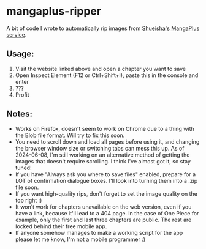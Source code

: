 # mangaplus-ripper 
A bit of code I wrote to automatically rip images from [Shueisha's MangaPlus service](https://mangaplus.shueisha.co.jp/).

## Usage:

1. Visit the website linked above and open a chapter you want to save
2. Open Inspect Element (F12 or Ctrl+Shift+I), paste this in the console and enter
3. ???
4. Profit

## Notes:

* Works on Firefox, doesn't seem to work on Chrome due to a thing with the Blob file format. Will try to fix this soon.
* You need to scroll down and load all pages before using it, and changing the browser window size or switching tabs can mess this up. As of 2024-06-08, I'm still working on an alternative method of getting the images that doesn't require scrolling. I think I've almost got it, so stay tuned!
* If you have "Always ask you where to save files" enabled, prepare for a LOT of confirmation dialogue boxes. I'll look into turning them into a .zip file soon.
* If you want high-quality rips, don't forget to set the image quality on the top right :)
* It won't work for chapters unavailable on the web version, even if you have a link, because it'll lead to a 404 page. In the case of One Piece for example, only the first and last three chapters are public. The rest are locked behind their free mobile app.
* If anyone somehow manages to make a working script for the app please let me know, I'm not a mobile programmer :)
